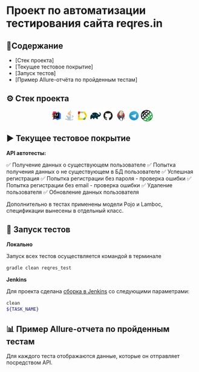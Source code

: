 # Проект по автоматизации тестирования сайта reqres.in
## 📑Содержание
- [Стек проекта]
- [Текущее тестовое покрытие]
- [Запуск тестов]
- [Пример Allure-отчёта по пройденным тестам]

## ⚙️ Стек проекта

<p align="center">
<img width="6%" title="IntelliJ IDEA" src="Images/Intelij_IDEA.svg">
<img width="6%" title="Java" src="Images/Java.svg">
<img width="6%" title="Allure Report" src="Images/Allure_Report.svg">
<img width="6%" title="Gradle" src="Images/Gradle.svg">
<img width="6%" title="GitHub" src="Images/GitHub.svg">
<img width="6%" title="Jenkins" src="Images/Jenkins.svg">
<img width="6%" title="Telegram" src="Images/Telegram.svg">
<img width="6%" title="REST-Assured" src="Images/rest.png">
</p>

## ▶️ Текущее тестовое покрытие

**API автотесты:**

:white_check_mark: Получение данных о существующем пользователе
:white_check_mark: Попытка получения данных о не существующем в БД пользователе
:white_check_mark: Успешная регистрация
:white_check_mark: Попытка регистрации без пароля - проверка ошибки
:white_check_mark: Попытка регистрации без email - проверка ошибки
:white_check_mark: Удаление пользователя
:white_check_mark: Обновление данных пользователя

Дополнительно в тестах применены модели Pojo и Lamboc, спецификации вынесены в отдельный класс.

## 🧮 Запуск тестов

**Локально** 

Запуск всех тестов осуществляется командой в терминале

```bash  
gradle clean reqres_test
```

**Jenkins**

Для проекта сделана [сборка в Jenkins](https://jenkins.autotests.cloud/job/014-Ir4fin-%20graduation_project_api_reqres/) со следующими параметрами:

```bash
clean
${TASK_NAME}
```

## 📊 Пример Allure-отчета по пройденным тестам

Для каждого теста отображаются данные, которые он отправляет посредством API.

